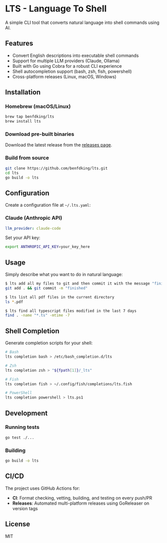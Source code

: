 # LTS - Language To Shell

A simple CLI tool that converts natural language into shell commands using AI.

## Features

- Convert English descriptions into executable shell commands
- Support for multiple LLM providers (Claude, Ollama)
- Built with Go using Cobra for a robust CLI experience
- Shell autocompletion support (bash, zsh, fish, powershell)
- Cross-platform releases (Linux, macOS, Windows)

## Installation

### Homebrew (macOS/Linux)

```bash
brew tap benfdking/lts
brew install lts
```

### Download pre-built binaries

Download the latest release from the [releases page](https://github.com/benfdking/lts/releases).

### Build from source

```bash
git clone https://github.com/benfdking/lts.git
cd lts
go build -o lts
```

## Configuration

Create a configuration file at `~/.lts.yaml`:

### Claude (Anthropic API)

```yaml
llm_provider: claude-code
```

Set your API key:
```bash
export ANTHROPIC_API_KEY=your_key_here
```

## Usage

Simply describe what you want to do in natural language:

```bash
$ lts add all my files to git and then commit it with the message "finished"
git add . && git commit -m "finished"
```

```bash
$ lts list all pdf files in the current directory
ls *.pdf
```

```bash
$ lts find all typescript files modified in the last 7 days
find . -name "*.ts" -mtime -7
```

## Shell Completion

Generate completion scripts for your shell:

```bash
# Bash
lts completion bash > /etc/bash_completion.d/lts

# Zsh
lts completion zsh > "${fpath[1]}/_lts"

# Fish
lts completion fish > ~/.config/fish/completions/lts.fish

# PowerShell
lts completion powershell > lts.ps1
```

## Development

### Running tests
```bash
go test ./...
```

### Building
```bash
go build -o lts
```

## CI/CD

The project uses GitHub Actions for:
- **CI**: Format checking, vetting, building, and testing on every push/PR
- **Releases**: Automated multi-platform releases using GoReleaser on version tags

## License

MIT